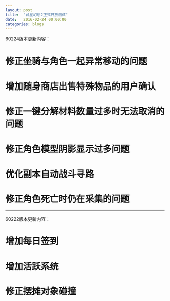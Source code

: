 ```yaml
---
layout: post
title:  "异星幻想2正式开放测试"
date:   2016-02-24 00:00:00
categories: blogs
---
```


<!--more-->
<div class="post-content">
<p>
60224版本更新内容：

# 修正坐骑与角色一起异常移动的问题
# 增加随身商店出售特殊物品的用户确认
# 修正一键分解材料数量过多时无法取消的问题
# 修正角色模型阴影显示过多问题
# 优化副本自动战斗寻路
# 修正角色死亡时仍在采集的问题
</p>
<hr>

<p>
60222版本更新内容：

# 增加每日签到
# 增加活跃系统
# 修正摆摊对象碰撞
</p>

</div>